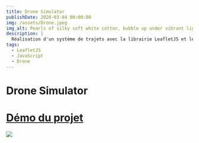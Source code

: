 ```yaml
---
title: Drone Simulator 
publishDate: 2020-03-04 00:00:00
img: /assets/Drone.jpeg
img_alt: Pearls of silky soft white cotton, bubble up under vibrant lighting
description: |
  Réalisation d'un système de trajets avec la librairie LeafletJS et le plugin Moving Marker.
tags:
  - LeafletJS
  - JavaScript
  - Drone
---
```


# Drone Simulator


> <html>
<h1>
<a a href="https://ldwgl.github.io/droneSimulator/">Démo du projet</a></h1>
<img src="/assets/drone.png">
<html>